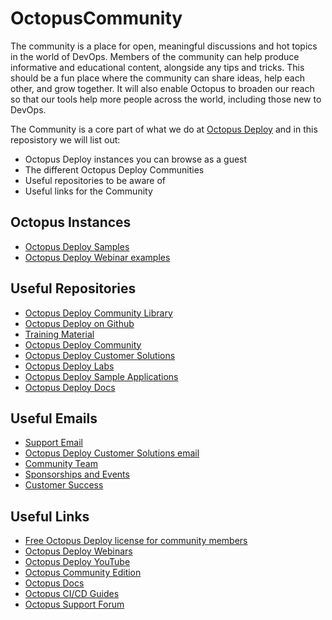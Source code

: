 # OctopusCommunity

The community is a place for open, meaningful discussions and hot topics in the world of DevOps. Members of the community can help produce informative and educational content, alongside any tips and tricks. This should be a fun place where the community can share ideas, help each other, and grow together. It will also enable Octopus to broaden our reach so that our tools help more people across the world, including those new to DevOps.

The Community is a core part of what we do at [Octopus Deploy](https://octopus.com) and in this reposistory we will list out: 

- Octopus Deploy instances you can browse as a guest
- The different Octopus Deploy Communities
- Useful repositories to be aware of
- Useful links for the Community

## Octopus Instances

- [Octopus Deploy Samples](https://samples.octopus.app)
- [Octopus Deploy Webinar examples](https://webinar.octopus.app)

## Useful Repositories

- [Octopus Deploy Community Library](https://github.com/OctopusDeploy/library)
- [Octopus Deploy on Github](https://github.com/OctopusDeploy)
- [Training Material](https://github.com/OctopusDeploySamples)
- [Octopus Deploy Community](https://github.com/OctopusDeployCommunity)
- [Octopus Deploy Customer Solutions](https://github.com/OctopusDeployCustomerSolutions)
- [Octopus Deploy Labs](https://github.com/OctopusDeployLabs/)
- [Octopus Deploy Sample Applications](https://github.com/OctopusSamples)
- [Octopus Deploy Docs](https://github.com/OctopusDeploy/docs)

## Useful Emails

- [Support Email](Support@Octopus.com)
- [Octopus Deploy Customer Solutions email](advice@Octopus.com)
- [Community Team](Community@Octopus.com)
- [Sponsorships and Events](Events@Octopus.com)
- [Customer Success](CustomerSuccess@Octopus.com)

## Useful Links

- [Free Octopus Deploy license for community members](friends.md)
- [Octopus Deploy Webinars](https://octopus.com/events)
- [Octopus Deploy YouTube](https://youtube.com/OctopusDeploy)
- [Octopus Community Edition](https://octopus.com/docs/administration/managing-licenses/community)
- [Octopus Docs](https://octopus.com/docs/getting-started)
- [Octopus CI/CD Guides](https://octopus.com/docs/guides)
- [Octopus Support Forum](https://help.octopus.com/)